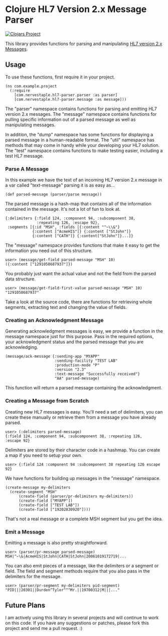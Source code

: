 Clojure HL7 Version 2.x Message Parser
======================================

[![Clojars Project](https://img.shields.io/clojars/v/org.clojars.cmiles74/clojure-hl7-parser.svg)](https://clojars.org/org.clojars.cmiles74/clojure-hl7-parser)

This library provides functions for parsing and manipulating 
[HL7 version 2.x Messages](https://secure.wikimedia.org/wikipedia/en/wiki/Health_Level_7#HL7_version_2.x).

Usage
-----

To use these functions, first require it in your project.

    (ns com.example.project
      (:require
        [com.nervestaple.hl7-parser.parser :as parser]
        [com.nervestaple.hl7-parser.message :as message]))

The "parser" namespace contains functions for parsing and emitting HL7
version 2.x messages. The "message" namespace contains functions for
pulling specific information out of a parsed message as well as
manipulating messages.

In addition, the "dump" namespace has some functions for displaying a
parsed message in a human-readable format. The "util" namespace has
methods that may come in handy while your developing your HL7
solution. The "test" namespace contains functions to make testing
easier, including a test HL7 message.

### Parse A Message

In this example we have the text of an incoming HL7 version 2.x
message in a var called "text-message" parsing it is as easy as...

    (def parsed-message (parser/parse message))

The parsed message is a hash-map that contains all of the information
contained in the message. It's not a lot of fun to look at.

    {:delimiters {:field 124, :component 94, :subcomponent 38,
                  :repeating 126, :escape 92}, 
     :segments [{:id "MSH", :fields [{:content "^~\\&"} 
                {:content ["AcmeHIS"]} {:content ["StJohn"]}
                {:content ["CATH"]} {:content["StJohn"]}...]}

The "message" namespace provides functions that make it easy to get
the information you need out of this structure.

    user> (message/get-field parsed-message "MSH" 10)
    ({:content ["1291058687937"]})

You probably just want the actual value and not the field from the
parsed data structure.

    user> (message/get-field-first-value parsed-message "MSH" 10)
    "1291058687937"

Take a look at the source code, there are functions for retrieving
whole segments, extracting text and changing the value of fields.

### Creating an Acknowledgment Message

Generating acknowledgment messages is easy, we provide a function in
the message namespace just for this purpose. Pass in the required
options, your acknowledgment status and the parsed message that you
are acknowledging.

    (message/ack-message {:sending-app "MYAPP"
                          :sending-facility "TEST LAB"
                          :production-mode "P"
                          :version "2.3"
                          :text-message "Successfully received"}
                          "AA" parsed-message)

This function will return a parsed message containing the
acknowledgment.

### Creating a Message from Scratch

Creating new HL7 messages is easy. You'll need a set of delimiters,
you can create these manually or retrieve them from a message you have
already parsed.

    user> (:delimiters parsed-message)
    {:field 124, :component 94, :subcomponent 38, :repeating 126,
    :escape 92}

Delimiters are stored by their character code in a hashmap. You can create a map
if you need to setup your own.

    user> {:field 124 :component 94 :subcomponent 38 repeating 126 escape 92}

We have functions for building up messages in the "message" namespace.

    (create-message my-delimiters
      (create-segment "MSH"
          (create-field (parser/pr-delimiters my-delimiters))
          (create-field ["MYAPP"])
          (create-field ["TEST LAB"])
          (create-field ["19202830920"])))

That's not a real message or a complete MSH segment but you get the
idea.

### Emit a Message

Emitting a message is also pretty straightforward.

    user> (parser/pr-message parsed-message)
    MSH|^~\&|AcmeHIS|StJohn|CATH|StJohn|20061019172719|...

You can also emit pieces of a message, like the delimiters or a
segment or field. The field and segment methods require that you also
pass in the delimiters for the message.

    user> (parser/pr-segment my-delimiters pid-segment)
    "PID|||20301||Durden^Tyler^^^Mr.||19700312|M|||..."

Future Plans
------------

I am actively using this library in several projects and will continue
to work on this code. If you have any suggestions or patches, please
fork this project and send me a pull request. :)

